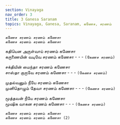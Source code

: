 ```yaml
---
section: Vinayaga
nav_order: 3
title: 3 Ganesa Saranam
topics: Vinayaga, Ganesa, Saranam, கணேச, சரணம்
---
```

`கணேச சரணம் சரணம் கணேசா`\
`கணேச சரணம் சரணம் கணேசா`

கதியென அருள்வாய் சரணம் கணேசா\
கருணையின் வடிவே சரணம் கணேசா - - - `(கேணச சரணம்)`

சக்தியின் மைந்தா சரணம் கணேசா\
சாஸ்தா குருவே சரணம் கணேசா - - - `(கேணச சரணம்)`

முதல்வனும் நீயே சரணம் கணேசா\
முனிதொழும் தேவா சரணம் கணேசா - - - `(கேணச சரணம்)`

மூத்தவன் நீயே சரணம் கணேசா\
மூஷிக வாகன சரணம் கணேசா - - - `(கேணச சரணம்)`

`கணேச சரணம் சரணம் கணேசா`\
`கணேச சரணம் சரணம் கணேசா (2)`


